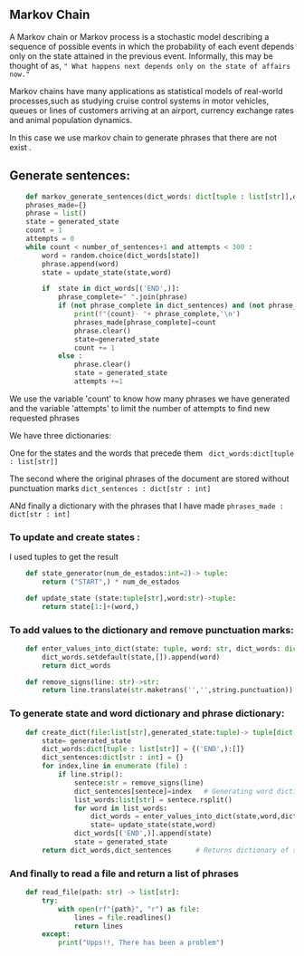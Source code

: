## Markov Chain
A Markov chain or Markov process is a stochastic model describing a sequence of possible events in which the probability of each event depends only on the state attained in the previous event.
Informally, this may be thought of as, ```" What happens next depends only on the state of affairs now."```

Markov chains have many applications as statistical models of real-world processes,such as studying cruise control systems in motor vehicles, queues or lines of customers arriving at an airport, currency exchange rates and animal population dynamics.

In this case we use markov chain to generate phrases that there are not exist .

## Generate sentences:
```Python
    def markov_generate_sentences(dict_words: dict[tuple : list[str]],dict_sentences: dict[str: int] ,number_of_sentences: int,generated_state:tuple)->None:
    phrases_made={}
    phrase = list()
    state = generated_state
    count = 1
    attempts = 0
    while count < number_of_sentences+1 and attempts < 300 :
        word = random.choice(dict_words[state])
        phrase.append(word)
        state = update_state(state,word)

        if  state in dict_words[('END',)]:
            phrase_complete=" ".join(phrase)
            if (not phrase_complete in dict_sentences) and (not phrase_complete in phrases_made):
                print(f"{count}- "+ phrase_complete,'\n')
                phrases_made[phrase_complete]=count
                phrase.clear()
                state=generated_state
                count += 1
            else : 
                phrase.clear()
                state = generated_state
                attempts +=1
```
We use the variable 'count' to know how many phrases we have generated and the variable 'attempts' to limit the number of attempts to find new requested phrases

We have three dictionaries:

One for the states and the words that precede them  ``` dict_words:dict[tuple : list[str]]```

The second where the original phrases of the document are stored without punctuation marks ```dict_sentences : dict[str : int]  ```

ANd finally a dictionary with the phrases that I have made ``` phrases_made : dict[str : int]  ```

### To update and create states :

I used tuples to get the result

```python
    def state_generator(num_de_estados:int=2)-> tuple: 
        return ("START",) * num_de_estados

    def update_state (state:tuple[str],word:str)->tuple:
        return state[1:]+(word,)
```
### To add values to the dictionary and remove punctuation marks:

```python
    def enter_values_into_dict(state: tuple, word: str, dict_words: dict[tuple : list[str]]) -> dict[tuple: list[str]]:
        dict_words.setdefault(state,[]).append(word)
        return dict_words

    def remove_signs(line: str)->str:
        return line.translate(str.maketrans('','',string.punctuation)).lower().strip()
```

### To generate state and word dictionary and phrase dictionary:

```python
    def create_dict(file:list[str],generated_state:tuple)-> tuple[dict,dict]:
        state= generated_state
        dict_words:dict[tuple : list[str]] = {('END',):[]}
        dict_sentences:dict[str : int] = {}
        for index,line in enumerate (file) :
            if line.strip():
                sentece:str = remove_signs(line)
                dict_sentences[sentece]=index   # Generating word dictionary
                list_words:list[str] = sentece.rsplit()
                for word in list_words:
                    dict_words = enter_values_into_dict(state,word,dict_words) 
                    state= update_state(state,word)
                dict_words[('END',)].append(state)
                state = generated_state
        return dict_words,dict_sentences      # Returns dictionary of states and dictionary of phrases as tuple
```
### And finally to read a file and return a list of phrases
```python
    def read_file(path: str) -> list[str]:
        try:
            with open(rf"{path}", "r") as file:
                lines = file.readlines()
                return lines
        except:
            print("Upps!!, There has been a problem")
```

